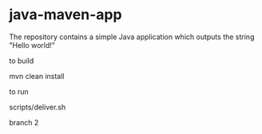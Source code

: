 # java-maven-app


The repository contains a simple Java application which outputs the string
"Hello world!"


to build

mvn clean install


to run

scripts/deliver.sh

branch 2
